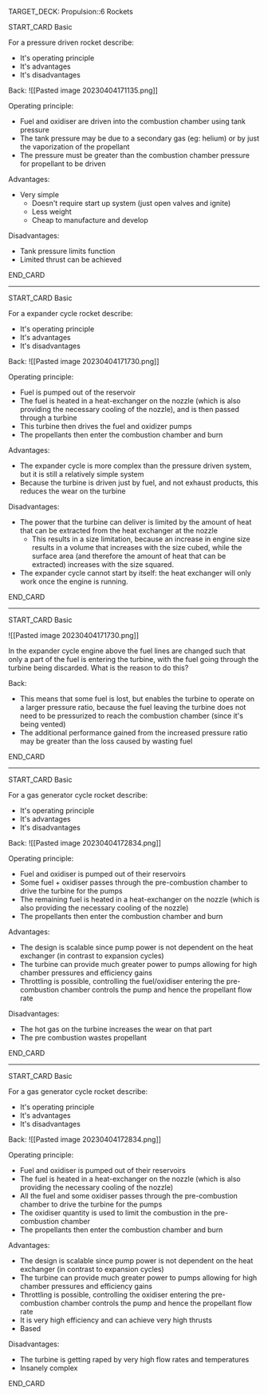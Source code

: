 TARGET_DECK: Propulsion::6 Rockets



START_CARD
Basic

For a pressure driven rocket describe:
- It's operating principle
- It's advantages
- It's disadvantages

Back: 
![[Pasted image 20230404171135.png]]

Operating principle:
- Fuel and oxidiser are driven into the combustion chamber using tank pressure
- The tank pressure may be due to a secondary gas (eg: helium) or by just the vaporization of the propellant
- The pressure must be greater than the combustion chamber pressure for propellant to be driven

Advantages:
- Very simple
	- Doesn't require start up system (just open valves and ignite)
	- Less weight
	- Cheap to manufacture and develop

Disadvantages: 
- Tank pressure limits function
- Limited thrust can be achieved
<!--ID: 1680694727269-->
END_CARD

-------

START_CARD
Basic

For a expander cycle rocket describe:
- It's operating principle
- It's advantages
- It's disadvantages

Back: 
![[Pasted image 20230404171730.png]]

Operating principle:
- Fuel is pumped out of the reservoir
- The fuel is heated in a heat-exchanger on the nozzle (which is also providing the necessary cooling of the nozzle), and is then passed through a turbine
- This turbine then drives the fuel and oxidizer pumps
- The propellants then enter the combustion chamber and burn

Advantages:
- The expander cycle is more complex than the pressure driven system, but it is still a relatively simple system
- Because the turbine is driven just by fuel, and not exhaust products, this reduces the wear on the turbine 

Disadvantages: 
- The power that the turbine can deliver is limited by the amount of heat that can be extracted from the heat exchanger at the nozzle
	- This results in a size limitation, because an increase in engine size results in a volume that increases with the size cubed, while the surface area (and therefore the amount of heat that can be extracted) increases with the size squared.
- The expander cycle cannot start by itself: the heat exchanger will only work once the engine is running.
<!--ID: 1680694727283-->
END_CARD


--------

START_CARD
Basic

![[Pasted image 20230404171730.png]]

In the expander cycle engine above the fuel lines are changed such that only a part of the fuel is entering the turbine, with the fuel going through the turbine being discarded. What is the reason to do this?

Back:  
-  This means that some fuel is lost, but enables the turbine to operate on a larger pressure ratio, because the fuel leaving the turbine does not need to be pressurized to reach the combustion chamber (since it's being vented)
- The additional performance gained from the increased pressure ratio may be greater than the loss caused by wasting fuel
<!--ID: 1680694727296-->
END_CARD




-------

START_CARD
Basic

For a gas generator cycle rocket describe:
- It's operating principle
- It's advantages
- It's disadvantages

Back: 
![[Pasted image 20230404172834.png]]

Operating principle:
- Fuel and oxidiser is pumped out of their reservoirs
- Some fuel + oxidiser passes through the pre-combustion chamber to drive the turbine for the pumps
- The remaining fuel is heated in a heat-exchanger on the nozzle (which is also providing the necessary cooling of the nozzle) 
- The propellants then enter the combustion chamber and burn

Advantages:
- The design is scalable since pump power is not dependent on the heat exchanger (in contrast to expansion cycles)
- The turbine can provide much greater power to pumps allowing for high chamber pressures and efficiency gains
- Throttling is possible, controlling the fuel/oxidiser entering the pre-combustion chamber controls the pump and hence the propellant flow rate

Disadvantages: 
- The hot gas on the turbine increases the wear on that part
- The pre combustion wastes propellant
<!--ID: 1680694727308-->
END_CARD


--------

START_CARD
Basic

For a gas generator cycle rocket describe:
- It's operating principle
- It's advantages
- It's disadvantages

Back: 
![[Pasted image 20230404172834.png]]

Operating principle:
- Fuel and oxidiser is pumped out of their reservoirs
- The  fuel is heated in a heat-exchanger on the nozzle (which is also providing the necessary cooling of the nozzle) 
- All the fuel and some oxidiser passes through the pre-combustion chamber to drive the turbine for the pumps
- The oxidiser quantity is used to limit the combustion in the pre-combustion chamber
- The propellants then enter the combustion chamber and burn

Advantages:
- The design is scalable since pump power is not dependent on the heat exchanger (in contrast to expansion cycles)
- The turbine can provide much greater power to pumps allowing for high chamber pressures and efficiency gains
- Throttling is possible, controlling the oxidiser entering the pre-combustion chamber controls the pump and hence the propellant flow rate
- It is very high efficiency and can achieve very high thrusts 
- Based

Disadvantages: 
-  The turbine is getting raped by very high flow rates and temperatures
- Insanely complex

END_CARD


